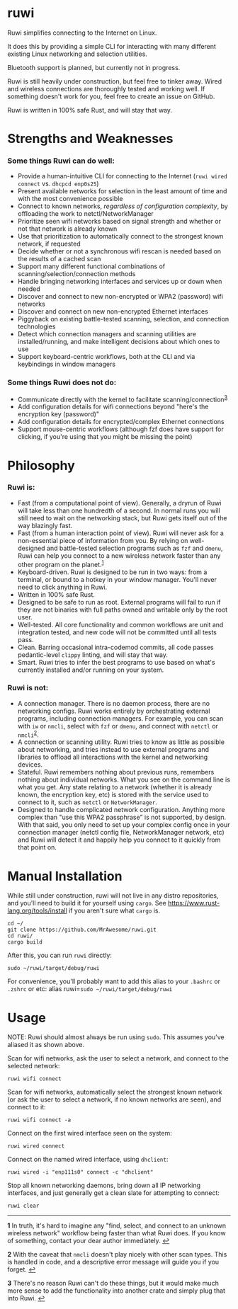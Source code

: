 # ruwi

Ruwi simplifies connecting to the Internet on Linux.

It does this by providing a simple CLI for interacting with many different existing Linux networking and selection utilities.

Bluetooth support is planned, but currently not in progress.

Ruwi is still heavily under construction, but feel free to tinker away. Wired and wireless connections are thoroughly tested and working well. If something doesn't work for you, feel free to create an issue on GitHub.

Ruwi is written in 100% safe Rust, and will stay that way.

# Strengths and Weaknesses

### Some things Ruwi can do well:
* Provide a human-intuitive CLI for connecting to the Internet (`ruwi wired connect` vs. `dhcpcd enp0s25`)
* Present available networks for selection in the least amount of time and with the most convenience possible
* Connect to known networks, *regardless of configuration complexity*, by offloading the work to netctl/NetworkManager
* Prioritize seen wifi networks based on signal strength and whether or not that network is already known
* Use that prioritization to automatically connect to the strongest known network, if requested
* Decide whether or not a synchronous wifi rescan is needed based on the results of a cached scan
* Support many different functional combinations of scanning/selection/connection methods
* Handle bringing networking interfaces and services up or down when needed
* Discover and connect to new non-encrypted or WPA2 (password) wifi networks
* Discover and connect on new non-encrypted Ethernet interfaces
* Piggyback on existing battle-tested scanning, selection, and connection technologies
* Detect which connection managers and scanning utilities are installed/running, and make intelligent decisions about which ones to use
* Support keyboard-centric workflows, both at the CLI and via keybindings in window managers

### Some things Ruwi does not do:
* Communicate directly with the kernel to facilitate scanning/connection<sup id="a3">[3](#f3)</sup>
* Add configuration details for wifi connections beyond "here's the encryption key (password)"
* Add configuration details for encrypted/complex Ethernet connections
* Support mouse-centric workflows (although fzf does have support for clicking, if you're using that you might be missing the point)

# Philosophy

### Ruwi is:
* Fast (from a computational point of view). Generally, a dryrun of Ruwi will take less than one hundredth of a second. In normal runs you will still need to wait on the networking stack, but Ruwi gets itself out of the way blazingly fast.
* Fast (from a human interaction point of view). Ruwi will never ask for a non-essential piece of information from you. By relying on well-designed and battle-tested selection programs such as `fzf` and `dmenu`, Ruwi can help you connect to a new wireless network faster than any other program on the planet.<sup id="a1">[1](#f1)</sup>
* Keyboard-driven. Ruwi is designed to be run in two ways: from a terminal, or bound to a hotkey in your window manager. You'll never need to click anything in Ruwi.
* Written in 100% safe Rust.
* Designed to be safe to run as root. External programs will fail to run if they are not binaries with full paths owned and writable only by the root user.
* Well-tested. All core functionality and common workflows are unit and integration tested, and new code will not be committed until all tests pass.
* Clean. Barring occasional intra-codemod commits, all code passes pedantic-level `clippy` linting, and will stay that way.
* Smart. Ruwi tries to infer the best programs to use based on what's currently installed and/or running on your system.

### Ruwi is not:
* A connection manager. There is no daemon process, there are no networking configs. Ruwi works entirely by orchestrating external programs, including connection managers. For example, you can scan with `iw` or `nmcli`, select with `fzf` or `dmenu`, and connect with `netctl` or `nmcli`<sup id="a2">[2](#f2)</sup>.
* A connection or scanning utility. Ruwi tries to know as little as possible about networking, and tries instead to use external programs and libraries to offload all interactions with the kernel and networking devices.
* Stateful. Ruwi remembers nothing about previous runs, remembers nothing about individual networks. What you see on the command line is what you get. Any state relating to a network (whether it is already known, the encryption key, etc) is stored with the service used to connect to it, such as `netctl` or `NetworkManager`.
* Designed to handle complicated network configuration. Anything more complex than "use this WPA2 passphrase" is not supported, by design. With that said, you only need to set up your complex config once in your connection manager (netctl config file, NetworkManager network, etc) and Ruwi will detect it and happily help you connect to it quickly from that point on.


# Manual Installation
While still under construction, ruwi will not live in any distro repositories, and you'll need to build it for yourself using `cargo`. See https://www.rust-lang.org/tools/install if you aren't sure what `cargo` is.

    cd ~/
    git clone https://github.com/MrAwesome/ruwi.git
    cd ruwi/
    cargo build
    
After this, you can run `ruwi` directly:

    sudo ~/ruwi/target/debug/ruwi 
    
For convenience, you'll probably want to add this alias to your `.bashrc` or `.zshrc` or etc:
    alias ruwi=`sudo ~/ruwi/target/debug/ruwi`

# Usage
NOTE: Ruwi should almost always be run using `sudo`. This assumes you've aliased it as shown above.

Scan for wifi networks, ask the user to select a network, and connect to the selected network: 

    ruwi wifi connect

Scan for wifi networks, automatically select the strongest known network (or ask the user to select a network, if no known networks are seen), and connect to it:

    ruwi wifi connect -a

Connect on the first wired interface seen on the system:

    ruwi wired connect

Connect on the named wired interface, using `dhclient`:

    ruwi wired -i "enp111s0" connect -c "dhclient"
    
Stop all known networking daemons, bring down all IP networking interfaces, and just generally get a clean slate for attempting to connect:

    ruwi clear

---

<b id="f1">1</b> In truth, it's hard to imagine any "find, select, and connect to an unknown wireless network" workflow being faster than what Ruwi does. If you know of something, contact your dear author immediately. [↩](#a1)

<b id="f2">2</b> With the caveat that `nmcli` doesn't play nicely with other scan types. This is handled in code, and a descriptive error message will guide you if you forget. [↩](#a2)

<b id="f3">3</b> There's no reason Ruwi can't do these things, but it would make much more sense to add the functionality into another crate and simply plug that into Ruwi. [↩](#a3)
